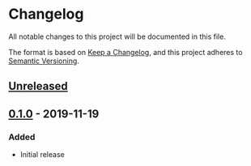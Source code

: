 # Changelog

All notable changes to this project will be documented in this file.

The format is based on
[Keep a Changelog](https://keepachangelog.com/en/1.0.0/),
and this project adheres to
[Semantic Versioning](https://semver.org/spec/v2.0.0.html).

## [Unreleased]

## [0.1.0] - 2019-11-19

### Added

- Initial release

[Unreleased]: https://github.com/terraform-google-modules/terraform-google-gcloud/compare/v0.1.0...HEAD
[0.1.0]: https://github.com/terraform-google-modules/terraform-google-gcloud/releases/tag/v0.1.0
